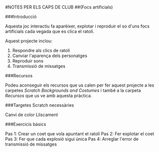 #NOTES PER ELS CAPS DE CLUB
##(Focs artificials)

###Introducció

Aquesta joc interactiu fa aparèixer, explotar i reproduir el so d'uns focs artificials cada vegada que es clica el ratolí.

Aquest projecte inclou:

1. Respondre als clics de ratolí
2. Canviar l'aparença dels personatges 
3. Reproduir sons
4. Transmissió de missatges

###Recursos

Podeu aconseguir els recursos que us calen per fer aquest projecte a les carpetes *Scratch Backgrounds and Costumes* i també a la carpeta *Recursos* que us ve amb aquesta pràctica.

###Targetes Scratch necessàries

Canvi de color Lliscament

###Exercicis bàsics

Pas 1: Crear un coet que vola apuntant el ratolí
Pas 2: Fer explotar el coet
Pas 3: Fer que cada explosió sigui única
Pas 4: Arreglar l'error de transmissió de missatges
